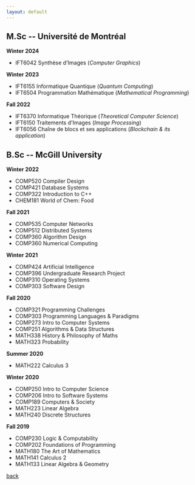 ```yaml
---
layout: default
---
```


## M.Sc -- Université de Montréal

**Winter 2024**
- IFT6042 Synthèse d'Images (_Computer Graphics_)

**Winter 2023**
- IFT6155 Informatique Quantique (_Quantum Computing_)
- IFT6504 Programmation Mathématique (_Mathematical Programming_)

**Fall 2022**
- IFT6370 Informatique Théorique (_Theoretical Computer Science_)
- IFT6150 Traitements d'Images (_Image Processing_)
- IFT6056 Chaîne de blocs et ses applications (_Blockchain & its application_)

## B.Sc -- McGill University

**Winter 2022**
- COMP520 Compiler Design
- COMP421 Database Systems
- COMP322 Introduction to C++
- CHEM181 World of Chem: Food

**Fall 2021**
- COMP535 Computer Networks
- COMP512 Distributed Systems
- COMP360 Algorithm Design
- COMP360 Numerical Computing

**Winter 2021**
- COMP424 Artificial Intelligence
- COMP396 Undergraduate Research Project
- COMP310 Operating Systems
- COMP303 Software Design

**Fall 2020**
- COMP321 Programming Challenges
- COMP303 Programming Languages & Paradigms
- COMP273 Intro to Computer Systems
- COMP251 Algorithms & Data Structures
- MATH338 History & Philosophy of Maths
- MATH323 Probability

**Summer 2020**
- MATH222 Calculus 3

**Winter 2020**
- COMP250 Intro to Computer Science
- COMP206 Intro to Software Systems
- COMP189 Computers & Society
- MATH223 Linear Algebra
- MATH240 Discrete Structures

**Fall 2019**
- COMP230 Logic & Computability
- COMP202 Foundations of Programming
- MATH180 The Art of Mathematics
- MATH141 Calculus 2
- MATH133 Linear Algebra & Geometry


[back](./)